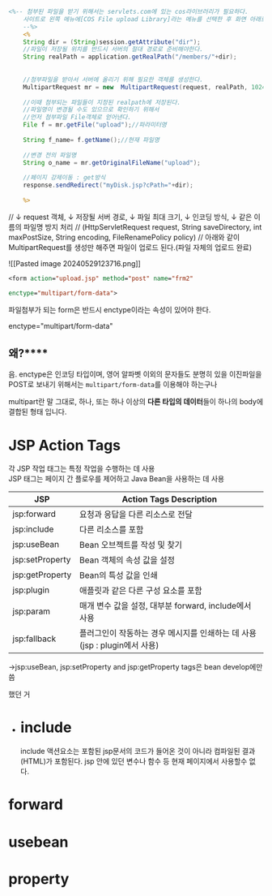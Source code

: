 

```jsp
<%-- 첨부된 파일을 받기 위해서는 servlets.com에 있는 cos라이브러리가 필요하다. 
    사이트로 왼쪽 메뉴에[COS File upload Library]라는 메뉴를 선택한 후 화면 아래로 내려[download]항목에 있는 표에 cos-22.05.zip을 다운받아 압축해제 후 그 안에 있는 lib/cos.jar파일을 현재 프로젝트의 webapp/WEB-INF/lib에 복사해넣는다.
    --%> 
    <%
    String dir = (String)session.getAttribute("dir");
    //파일이 저장될 위치를 반드시 서버의 절대 경로로 준비해야한다.
    String realPath = application.getRealPath("/members/"+dir);
    
    
    //첨부파일을 받아서 서버에 올리기 위해 필요한 객체를 생성한다.
    MultipartRequest mr = new  MultipartRequest(request, realPath, 1024*1024*5, new DefaultFileRenamePolicy());//같은 파일이면 이름 변경후 저장한다.
    
    //이때 첨부되는 파일들이 지정된 realpath에 저장된다.
    //파일명이 변경될 수도 있으므로 확인하기 위해서
    //먼저 첨부파일 File객체로 얻어낸다.
    File f = mr.getFile("upload");//파라미터명
    
    String f_name= f.getName();//현재 파일명
    
    //변경 전의 파일명
    String o_name = mr.getOriginalFileName("upload");
    
    //페이지 강제이동 : get방식
    response.sendRedirect("myDisk.jsp?cPath="+dir);
    
    %>
```
// ↓ request 객체, ↓ 저장될 서버 경로, ↓ 파일 최대 크기, ↓ 인코딩 방식, ↓ 같은 이름의 파일명 방지 처리 // (HttpServletRequest request, String saveDirectory, int maxPostSize, String encoding, FileRenamePolicy policy) // 아래와 같이 MultipartRequest를 생성만 해주면 파일이 업로드 된다.(파일 자체의 업로드 완료)

![[Pasted image 20240529123716.png]]
```jsp
<form action="upload.jsp" method="post" name="frm2"

enctype="multipart/form-data">
```

파일첨부가 되는 form은 반드시 enctype이라는 속성이 있어야 한다.

enctype="multipart/form-data"

## 왜?****
음. enctype은 인코딩 타입이며, 영어 알파벳 이외의 문자들도 분명히 있을 이진파일을 POST로 보내기 위해서는 `multipart/form-data`를 이용해야 하는구나

multipart란 말 그대로, 하나, 또는 하나 이상의 **다른 타입의 데이터**들이 하나의 body에 결합된 형태 입니다.



# JSP Action Tags

각 JSP 작업 태그는 특정 작업을 수행하는 데 사용  
JSP 태그는 페이지 간 플로우를 제어하고 Java Bean을 사용하는 데 사용

| JSP             | Action Tags Description                         |
| --------------- | ----------------------------------------------- |
| jsp:forward     | 요청과 응답을 다른 리소스로 전달                              |
| jsp:include     | 다른 리소스를 포함                                      |
| jsp:useBean     | Bean 오브젝트를 작성 및 찾기                              |
| jsp:setProperty | Bean 객체의 속성 값을 설정                               |
| jsp:getProperty | Bean의 특성 값을 인쇄                                  |
| jsp:plugin      | 애플릿과 같은 다른 구성 요소를 포함                            |
| jsp:param       | 매개 변수 값을 설정, 대부분 forward, include에서 사용          |
| jsp:fallback    | 플러그인이 작동하는 경우 메시지를 인쇄하는 데 사용(jsp : plugin에서 사용) |

->jsp:useBean, jsp:setProperty and jsp:getProperty tags은 bean develop에만 씀

했던 거
- # include
	 include 액션요소는 포함된 jsp문서의 코드가 들어온 것이 아니라 
	컴파일된 결과(HTML)가 포함된다.
	jsp 안에 있던 변수나 함수 등 현재 페이지에서 사용할수 없다.
	


# forward
# usebean
# property
